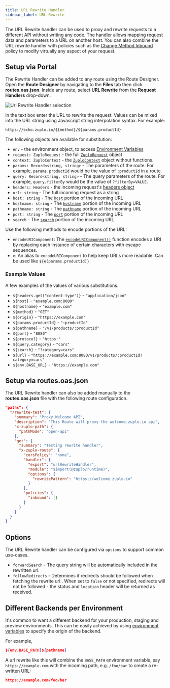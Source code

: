 ```yaml
---
title: URL Rewrite Handler
sidebar_label: URL Rewrite
---
```


The URL Rewrite handler can be used to proxy and rewrite requests to a different
API without writing any code. The handler allows mapping request data and
parameters to a URL on another host. You can also combine the URL rewrite
handler with policies such as the
[Change Method Inbound](../policies/change-method-inbound.md) policy to modify
virtually any aspect of your request.

## Setup via Portal

The Rewrite Handler can be added to any route using the Route Designer. Open the
**Route Designer** by navigating to the <CodeEditorTabIcon /> **Files** tab then
click **routes.oas.json**. Inside any route, select **URL Rewrite** from the
**Request Handlers** drop-down.

![Url Rewrite Handler selection](../../static/media/url-rewrite-handler-selection.png)

In the text box enter the URL to rewrite the request. Values can be mixed into
the URL string using Javascript string interpolation syntax. For example:

```
https://echo.zuplo.io/${method}/${params.productId}
```

The following objects are available for substitution:

- `env` - the environment object, to access
  [Environment Variables](../articles/environment-variables.md)
- `request: ZuploRequest` - the full
  [`ZuploRequest`](../articles/zuplo-request.md) object
- `context: ZuploContext` - the [`ZuploContext`](../articles/zuplo-context.md)
  object without functions.
- `params: Record<string, string>` - The parameters of the route. For example,
  `params.productId` would be the value of `:productId` in a route.
- `query: Record<string, string>` - The query parameters of the route. For
  example, `query.filterBy` would be the value of `?filterBy=VALUE`.
- `headers: Headers` - the incoming request's
  [headers object](https://developer.mozilla.org/en-US/docs/Web/API/Headers)
- `url: string` - The full incoming request as a string
- `host: string` - The
  [`host`](https://developer.mozilla.org/en-US/docs/Web/API/URL/host) portion of
  the incoming URL
- `hostname: string` - The
  [`hostname`](https://developer.mozilla.org/en-US/docs/Web/API/URL/hostname)
  portion of the incoming URL
- `pathname: string` - The
  [`pathname`](https://developer.mozilla.org/en-US/docs/Web/API/URL/pathname)
  portion of the incoming URL
- `port: string` - The
  [`port`](https://developer.mozilla.org/en-US/docs/Web/API/URL/port) portion of
  the incoming URL
- `search` - The
  [`search`](https://developer.mozilla.org/en-US/docs/Web/API/URL/search)
  portion of the incoming URL

Use the following methods to encode portions of the URL:

- `encodeURIComponent`: The
  [`encodeURIComponent()`](https://developer.mozilla.org/en-US/docs/Web/JavaScript/Reference/Global_Objects/encodeURIComponent)
  function encodes a URI by replacing each instance of certain characters with
  escape sequences.
- `e`: An alias to `encodeURIComponent` to help keep URLs more readable. Can be
  used like `${e(params.productId)}`

### Example Values

A few examples of the values of various substitutions.

- `${headers.get("content-type")}` - `"application/json"`
- `${host}` - `"example.com:8080"`
- `${hostname}` - `"example.com"`
- `${method}` - `"GET"`
- `${origin}` - `"https://example.com"`
- `${params.productId}` - `":productId"`
- `${pathname}` - `"/v1/products/:productId"`
- `${port}` - `"8080"`
- `${protocol}` - `"https:"`
- `${query.category}` - `"cars"`
- `${search}` - `"?category=cars"`
- `${url}` - `"https://example.com:8080/v1/products/:productId?category=cars"`
- `${env.BASE_URL}` - `"https://example.com"`

## Setup via routes.oas.json

The URL Rewrite handler can also be added manually to the **routes.oas.json**
file with the following route configuration.

```json
"paths": {
  "/rewrite-test": {
    "summary": "Proxy Welcome API",
    "description": "This Route will proxy the welcome.zuplo.io api",
    "x-zuplo-path": {
      "pathMode": "open-api"
    },
    "get": {
      "summary": "Testing rewrite handler",
      "x-zuplo-route": {
        "corsPolicy": "none",
        "handler": {
          "export": "urlRewriteHandler",
          "module": "$import(@zuplo/runtime)",
          "options": {
            "rewritePattern": "https://welcome.zuplo.io"
          }
        },
        "policies": {
          "inbound": []
        }
      }
    }
  }
}
```

## Options

The URL Rewrite handler can be configured via `options` to support common
use-cases.

- `forwardSearch` - The query string will be automatically included in the
  rewritten url.
- `followRedirects` - Determines if redirects should be followed when fetching
  the rewrite url . When set to `false` or not specified, redirects will not be
  followed - the status and `location` header will be returned as received.

## Different Backends per Environment

It's common to want a different backend for your production, staging and preview
environments. This can be easily achieved by using
[environment variables](../articles/environment-variables.md) to specify the
origin of the backend.

For example,

```json
${env.BASE_PATH}${pathname}
```

A url rewrite like this will combine the `BASE_PATH` environment variable, say
`https://example.com` with the incoming path, e.g. `/foo/bar` to create a
re-written URL:

```json
https://example.com/foo/bar
```
